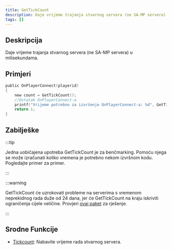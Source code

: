 ```yaml
---
title: GetTickCount
description: Daje vrijeme trajanja stvarnog servera (ne SA-MP servera) u milisekundama.
tags: []
---
```


## Deskripcija

Daje vrijeme trajanja stvarnog servera (ne SA-MP servera) u milisekundama.

## Primjeri

```c
public OnPlayerConnect(playerid)
{
    new count = GetTickCount();
    //Ostatak OnPlayerConnect-a
    printf("Vrijeme potrebno za izvršenje OnPlayerConnect-a: %d", GetTickCount() - count);
    return 1;
}
```

## Zabilješke

:::tip

Jedna uobičajena upotreba GetTickCount je za benčmarking. Pomoću njega se može izračunati koliko vremena je potrebno nekom izvršnom kodu. Pogledajte primer za primer.

:::

:::warning

GetTickCount će uzrokovati probleme na serverima s vremenom neprekidnog rada duže od 24 dana, jer će GetTickCount na kraju iskriviti ograničenja cijele veličine. Provjeri [ovaj paket](https://github.com/ScavengeSurvive/tick-difference) za rješenje.

:::

## Srodne Funkcije

- [Tickcount](Tickcount): Nabavite vrijeme rada stvarnog servera.
